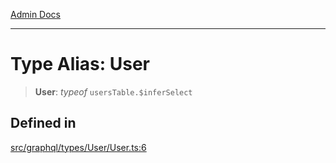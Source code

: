 [Admin Docs](/)

***

# Type Alias: User

> **User**: *typeof* `usersTable.$inferSelect`

## Defined in

[src/graphql/types/User/User.ts:6](https://github.com/NishantSinghhhhh/talawa-api/blob/ff0f1d6ae21d3428519b64e42fe3bfdff573cb6e/src/graphql/types/User/User.ts#L6)
